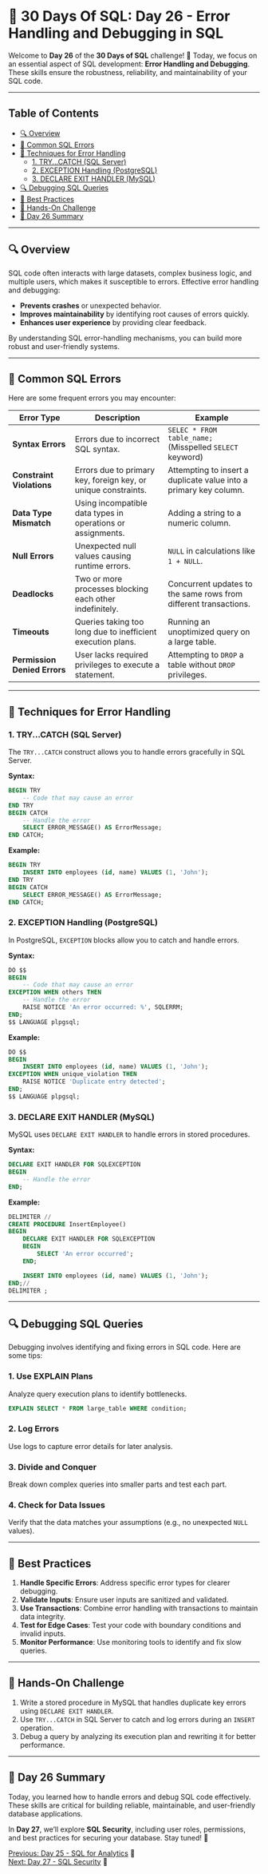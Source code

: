 # 📘 30 Days Of SQL: Day 26 - Error Handling and Debugging in SQL

Welcome to **Day 26** of the **30 Days of SQL** challenge! 🎉 Today, we focus on an essential aspect of SQL development: **Error Handling and Debugging**. These skills ensure the robustness, reliability, and maintainability of your SQL code.

---

## Table of Contents

- [🔍 Overview](#-overview)
- [🚩 Common SQL Errors](#-common-sql-errors)
- [🔧 Techniques for Error Handling](#-techniques-for-error-handling)
  - [1. TRY...CATCH (SQL Server)](#1-trycatch-sql-server)
  - [2. EXCEPTION Handling (PostgreSQL)](#2-exception-handling-postgresql)
  - [3. DECLARE EXIT HANDLER (MySQL)](#3-declare-exit-handler-mysql)
- [🔍 Debugging SQL Queries](#-debugging-sql-queries)
- [🔑 Best Practices](#-best-practices)
- [🎯 Hands-On Challenge](#-hands-on-challenge)
- [📝 Day 26 Summary](#-day-26-summary)

---

## 🔍 Overview

SQL code often interacts with large datasets, complex business logic, and multiple users, which makes it susceptible to errors. Effective error handling and debugging:

- **Prevents crashes** or unexpected behavior.
- **Improves maintainability** by identifying root causes of errors quickly.
- **Enhances user experience** by providing clear feedback.

By understanding SQL error-handling mechanisms, you can build more robust and user-friendly systems.

---

## 🚩 Common SQL Errors

Here are some frequent errors you may encounter:

| **Error Type**               | **Description**                                                    | **Example**                                                                                     |
|------------------------------|--------------------------------------------------------------------|-------------------------------------------------------------------------------------------------|
| **Syntax Errors**            | Errors due to incorrect SQL syntax.                              | `SELEC * FROM table_name;` (Misspelled `SELECT` keyword)                                        |
| **Constraint Violations**    | Errors due to primary key, foreign key, or unique constraints.    | Attempting to insert a duplicate value into a primary key column.                              |
| **Data Type Mismatch**       | Using incompatible data types in operations or assignments.       | Adding a string to a numeric column.                                                           |
| **Null Errors**              | Unexpected null values causing runtime errors.                   | `NULL` in calculations like `1 + NULL`.                                                        |
| **Deadlocks**                | Two or more processes blocking each other indefinitely.          | Concurrent updates to the same rows from different transactions.                               |
| **Timeouts**                 | Queries taking too long due to inefficient execution plans.       | Running an unoptimized query on a large table.                                                 |
| **Permission Denied Errors** | User lacks required privileges to execute a statement.           | Attempting to `DROP` a table without `DROP` privileges.                                        |

---

## 🔧 Techniques for Error Handling

### **1. TRY...CATCH (SQL Server)**

The `TRY...CATCH` construct allows you to handle errors gracefully in SQL Server.

**Syntax:**
```sql
BEGIN TRY
    -- Code that may cause an error
END TRY
BEGIN CATCH
    -- Handle the error
    SELECT ERROR_MESSAGE() AS ErrorMessage;
END CATCH;
```

**Example:**
```sql
BEGIN TRY
    INSERT INTO employees (id, name) VALUES (1, 'John');
END TRY
BEGIN CATCH
    SELECT ERROR_MESSAGE() AS ErrorMessage;
END CATCH;
```

### **2. EXCEPTION Handling (PostgreSQL)**

In PostgreSQL, `EXCEPTION` blocks allow you to catch and handle errors.

**Syntax:**
```sql
DO $$
BEGIN
    -- Code that may cause an error
EXCEPTION WHEN others THEN
    -- Handle the error
    RAISE NOTICE 'An error occurred: %', SQLERRM;
END;
$$ LANGUAGE plpgsql;
```

**Example:**
```sql
DO $$
BEGIN
    INSERT INTO employees (id, name) VALUES (1, 'John');
EXCEPTION WHEN unique_violation THEN
    RAISE NOTICE 'Duplicate entry detected';
END;
$$ LANGUAGE plpgsql;
```

### **3. DECLARE EXIT HANDLER (MySQL)**

MySQL uses `DECLARE EXIT HANDLER` to handle errors in stored procedures.

**Syntax:**
```sql
DECLARE EXIT HANDLER FOR SQLEXCEPTION
BEGIN
    -- Handle the error
END;
```

**Example:**
```sql
DELIMITER //
CREATE PROCEDURE InsertEmployee()
BEGIN
    DECLARE EXIT HANDLER FOR SQLEXCEPTION
    BEGIN
        SELECT 'An error occurred';
    END;

    INSERT INTO employees (id, name) VALUES (1, 'John');
END;//
DELIMITER ;
```

---

## 🔍 Debugging SQL Queries

Debugging involves identifying and fixing errors in SQL code. Here are some tips:

### **1. Use EXPLAIN Plans**
Analyze query execution plans to identify bottlenecks.
```sql
EXPLAIN SELECT * FROM large_table WHERE condition;
```

### **2. Log Errors**
Use logs to capture error details for later analysis.

### **3. Divide and Conquer**
Break down complex queries into smaller parts and test each part.

### **4. Check for Data Issues**
Verify that the data matches your assumptions (e.g., no unexpected `NULL` values).

---

## 🔑 Best Practices

1. **Handle Specific Errors**: Address specific error types for clearer debugging.
2. **Validate Inputs**: Ensure user inputs are sanitized and validated.
3. **Use Transactions**: Combine error handling with transactions to maintain data integrity.
4. **Test for Edge Cases**: Test your code with boundary conditions and invalid inputs.
5. **Monitor Performance**: Use monitoring tools to identify and fix slow queries.

---

## 🎯 Hands-On Challenge

1. Write a stored procedure in MySQL that handles duplicate key errors using `DECLARE EXIT HANDLER`.
2. Use `TRY...CATCH` in SQL Server to catch and log errors during an `INSERT` operation.
3. Debug a query by analyzing its execution plan and rewriting it for better performance.

---

## 📝 Day 26 Summary

Today, you learned how to handle errors and debug SQL code effectively. These skills are critical for building reliable, maintainable, and user-friendly database applications.

In **Day 27**, we’ll explore **SQL Security**, including user roles, permissions, and best practices for securing your database. Stay tuned! 🚀

[Previous: Day 25 - SQL for Analytics](../Day-25%20SQL%20For%20Analytics/Day-25_SQL_For_Analytics.md) 🔼  
[Next: Day 27 - SQL Security](../Day-27%20SQL%20Security/Day-27_SQL_Security.md) 🔽

